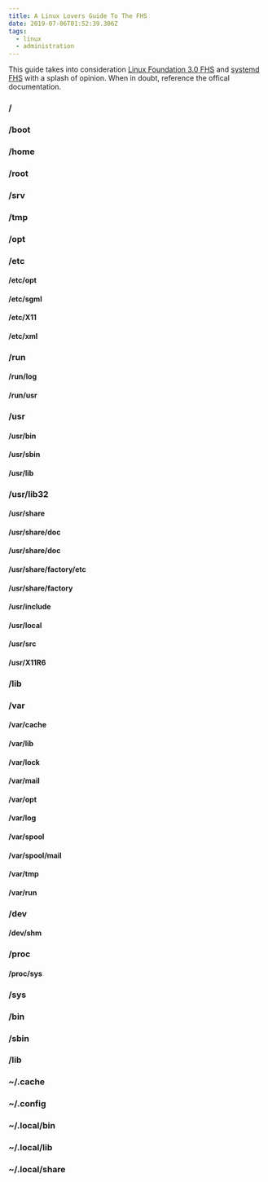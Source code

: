 ```yaml
---
title: A Linux Lovers Guide To The FHS
date: 2019-07-06T01:52:39.306Z
tags:
  - linux
  - administration
---
```

This guide takes into consideration [Linux Foundation 3.0 FHS](http://refspecs.linuxfoundation.org/FHS_3.0/fhs-3.0.html) and [systemd FHS](https://www.freedesktop.org/software/systemd/man/file-hierarchy.html) with a splash of opinion. When in doubt, reference the offical documentation.

### /
### /boot
### /home
### /root
### /srv
### /tmp
### /opt
### /etc
#### /etc/opt
#### /etc/sgml
#### /etc/X11
#### /etc/xml
### /run
#### /run/log
#### /run/usr
### /usr
#### /usr/bin
#### /usr/sbin
#### /usr/lib
### /usr/lib32
#### /usr/share
#### /usr/share/doc
#### /usr/share/doc
#### /usr/share/factory/etc
#### /usr/share/factory
#### /usr/include
#### /usr/local
#### /usr/src
#### /usr/X11R6
### /lib
### /var
#### /var/cache
#### /var/lib
#### /var/lock
#### /var/mail
#### /var/opt
#### /var/log
#### /var/spool
#### /var/spool/mail
#### /var/tmp
#### /var/run
### /dev
#### /dev/shm
### /proc
#### /proc/sys
### /sys
### /bin
### /sbin
### /lib
### ~/.cache
### ~/.config
### ~/.local/bin
### ~/.local/lib
### ~/.local/share
